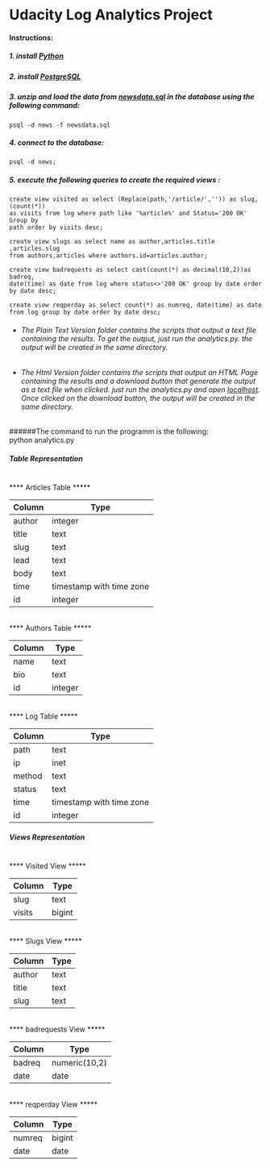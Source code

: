 # Udacity Log Analytics Project

#### Instructions:

##### 1. install  <a target="_blank" href="https://www.python.org/">Python</a>

##### 2. install  <a target="_blank" href="https://www.postgresql.org/">PostgreSQL</a>

##### 3. unzip and load the data from <a target="_blank" href="https://d17h27t6h515a5.cloudfront.net/topher/2016/August/57b5f748_newsdata/newsdata.zip">newsdata.sql</a> in the database using the  following command:

    psql -d news -f newsdata.sql

##### 4. connect to the database:

    psql -d news;

##### 5. execute the following queries to create the required views :

    create view visited as select (Replace(path,'/article/','')) as slug,(count(*))
    as visits from log where path like '%article%' and Status='200 OK' Group by
    path order by visits desc;

    create view slugs as select name as author,articles.title ,articles.slug
    from authors,articles where authors.id=articles.author;

    create view badrequests as select cast(count(*) as decimal(10,2))as badreq,
    date(time) as date from log where status<>'200 OK' group by date order by date desc;

    create view reqperday as select count(*) as numreq, date(time) as date
    from log group by date order by date desc;

* ###### The Plain Text Version folder contains the scripts that output a text file containing the results. To get the output, just run the analytics.py. the output will be created in the same directory.  

* ###### The Html  Version folder contains the scripts that output an HTML Page containing the results and a download button that generate the output as a text file when clicked. just run the analytics.py and open <a target="_blank" href="http://localhost:8000/">localhost</a>. Once clicked on the download button, the output will be created in the same directory.

######The command to run the programm is the following:  
    python analytics.py

##### Table Representation

<br/>
    **** Articles Table *****

| Column | Type                     |
|--------|--------------------------|
| author | integer                  |
| title  | text                     |
| slug   | text                     |
| lead   | text                     |
| body   | text                     |
| time   | timestamp with time zone |
| id     | integer                  |
<br/>
**** Authors Table *****

| Column | Type    |
|--------|---------|
| name   | text    |
| bio    | text    |
| id     | integer |

<br/>
**** Log Table *****

| Column | Type    |
|--------|---------|
| path   | text    |
| ip    | inet    |
| method | text |
| status | text |
| time     | timestamp with time zone |
| id     | integer |

##### Views Representation
<br/>
**** Visited View *****

| Column | Type    |
|--------|---------|
| slug   | text    |
| visits    | bigint|

<br/>
**** Slugs View *****

| Column | Type    |
|--------|---------|
| author   | text    |
| title    | text|
| slug    | text|
<br/>
**** badrequests View *****

| Column | Type    |
|--------|---------|
| badreq   | numeric(10,2)|
| date    | date|

<br/>
**** reqperday View *****

| Column | Type    |
|--------|---------|
| numreq   | bigint |
| date    | date|
